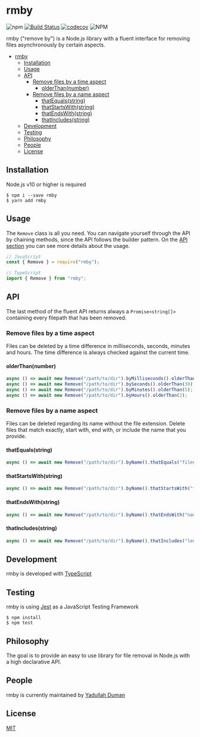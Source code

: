 # rmby

![npm](https://img.shields.io/npm/v/rmby)
[![Build Status](https://travis-ci.org/yduman/rmby.svg?branch=master)](https://travis-ci.org/yduman/rmby)
[![codecov](https://codecov.io/gh/yduman/rmby/branch/master/graph/badge.svg)](https://codecov.io/gh/yduman/rmby)
![NPM](https://img.shields.io/npm/l/rmby)

rmby ("remove by") is a Node.js library with a fluent interface for removing files asynchronously by certain aspects.

- [rmby](#rmby)
  - [Installation](#installation)
  - [Usage](#usage)
  - [API](#api)
    - [Remove files by a time aspect](#remove-files-by-a-time-aspect)
      - [olderThan(number)](#olderthannumber)
    - [Remove files by a name aspect](#remove-files-by-a-name-aspect)
      - [thatEquals(string)](#thatequalsstring)
      - [thatStartsWith(string)](#thatstartswithstring)
      - [thatEndsWith(string)](#thatendswithstring)
      - [thatIncludes(string)](#thatincludesstring)
  - [Development](#development)
  - [Testing](#testing)
  - [Philosophy](#philosophy)
  - [People](#people)
  - [License](#license)

## Installation

Node.js v10 or higher is required

```console
$ npm i --save rmby
$ yarn add rmby
```

## Usage

The `Remove` class is all you need. You can navigate yourself through the API by chaining methods, since the API follows the builder pattern. On the [API section](#api) you can see more details about the usage.

```js
// JavaScript
const { Remove } = require("rmby");

// TypeScript
import { Remove } from "rmby";
```

## API

The last method of the fluent API returns always a `Promise<string[]>` containing every filepath that has been removed.

### Remove files by a time aspect

Files can be deleted by a time difference in milliseconds, seconds, minutes and hours. The time difference is always checked against the current time.

#### olderThan(number)

```js
async () => await new Remove("/path/to/dir").byMilliseconds().olderThan(500);
async () => await new Remove("/path/to/dir").bySeconds().olderThan(30);
async () => await new Remove("/path/to/dir").byMinutes().olderThan(5);
async () => await new Remove("/path/to/dir").byHours().olderThan(2);
```

### Remove files by a name aspect

Files can be deleted regarding its name without the file extension. Delete files that match exactly, start with, end with, or include the name that you provide.

#### thatEquals(string)

```js
async () => await new Remove("/path/to/dir").byName().thatEquals("filename");
```

#### thatStartsWith(string)

```js
async () => await new Remove("/path/to/dir").byName().thatStartsWith("file");
```

#### thatEndsWith(string)

```js
async () => await new Remove("/path/to/dir").byName().thatEndsWith("name");
```

#### thatIncludes(string)

```js
async () => await new Remove("/path/to/dir").byName().thatIncludes("lena");
```

## Development

rmby is developed with [TypeScript](https://www.typescriptlang.org/)

## Testing

rmby is using [Jest](https://jestjs.io/) as a JavaScript Testing Framework

```console
$ npm install
$ npm test
```

## Philosophy

The goal is to provide an easy to use library for file removal in Node.js with a high declarative API.

## People

rmby is currently maintained by [Yadullah Duman](https://github.com/yduman)

## License

[MIT](LICENSE)
